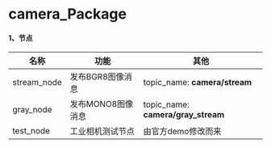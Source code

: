 # camera_Package

#### 1、节点

| 名称        | 功能              | 其他                               |
| ----------- | ----------------- | ---------------------------------- |
| stream_node | 发布BGR8图像消息  | topic_name: **camera/stream**      |
| gray_node   | 发布MONO8图像消息 | topic_name: **camera/gray_stream** |
| test_node   | 工业相机测试节点  | 由官方demo修改而来                 |

​	